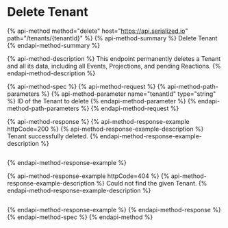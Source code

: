 # Delete Tenant

{% api-method method="delete" host="https://api.serialized.io" path="/tenants/{tenantId}" %}
{% api-method-summary %}
Delete Tenant
{% endapi-method-summary %}

{% api-method-description %}
This endpoint permanently deletes a Tenant and all its data, including all Events, Projections, and pending Reactions.
{% endapi-method-description %}

{% api-method-spec %}
{% api-method-request %}
{% api-method-path-parameters %}
{% api-method-parameter name="tenantId" type="string" %}
ID of the Tenant to delete
{% endapi-method-parameter %}
{% endapi-method-path-parameters %}
{% endapi-method-request %}

{% api-method-response %}
{% api-method-response-example httpCode=200 %}
{% api-method-response-example-description %}
Tenant successfully deleted.
{% endapi-method-response-example-description %}

```

```
{% endapi-method-response-example %}

{% api-method-response-example httpCode=404 %}
{% api-method-response-example-description %}
Could not find the given Tenant.
{% endapi-method-response-example-description %}

```javascript

```
{% endapi-method-response-example %}
{% endapi-method-response %}
{% endapi-method-spec %}
{% endapi-method %}

